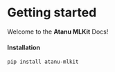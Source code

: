 # Getting started 

Welcome to the **Atanu MLKit** Docs!

#### Installation
```bash
pip install atanu-mlkit
```